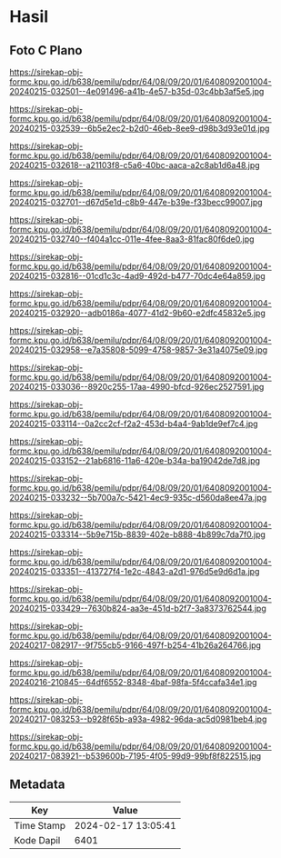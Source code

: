 # Hasil

## Foto C Plano

https://sirekap-obj-formc.kpu.go.id/b638/pemilu/pdpr/64/08/09/20/01/6408092001004-20240215-032501--4e091496-a41b-4e57-b35d-03c4bb3af5e5.jpg

https://sirekap-obj-formc.kpu.go.id/b638/pemilu/pdpr/64/08/09/20/01/6408092001004-20240215-032539--6b5e2ec2-b2d0-46eb-8ee9-d98b3d93e01d.jpg

https://sirekap-obj-formc.kpu.go.id/b638/pemilu/pdpr/64/08/09/20/01/6408092001004-20240215-032618--a21103f8-c5a6-40bc-aaca-a2c8ab1d6a48.jpg

https://sirekap-obj-formc.kpu.go.id/b638/pemilu/pdpr/64/08/09/20/01/6408092001004-20240215-032701--d67d5e1d-c8b9-447e-b39e-f33becc99007.jpg

https://sirekap-obj-formc.kpu.go.id/b638/pemilu/pdpr/64/08/09/20/01/6408092001004-20240215-032740--f404a1cc-011e-4fee-8aa3-81fac80f6de0.jpg

https://sirekap-obj-formc.kpu.go.id/b638/pemilu/pdpr/64/08/09/20/01/6408092001004-20240215-032816--01cd1c3c-4ad9-492d-b477-70dc4e64a859.jpg

https://sirekap-obj-formc.kpu.go.id/b638/pemilu/pdpr/64/08/09/20/01/6408092001004-20240215-032920--adb0186a-4077-41d2-9b60-e2dfc45832e5.jpg

https://sirekap-obj-formc.kpu.go.id/b638/pemilu/pdpr/64/08/09/20/01/6408092001004-20240215-032958--e7a35808-5099-4758-9857-3e31a4075e09.jpg

https://sirekap-obj-formc.kpu.go.id/b638/pemilu/pdpr/64/08/09/20/01/6408092001004-20240215-033036--8920c255-17aa-4990-bfcd-926ec2527591.jpg

https://sirekap-obj-formc.kpu.go.id/b638/pemilu/pdpr/64/08/09/20/01/6408092001004-20240215-033114--0a2cc2cf-f2a2-453d-b4a4-9ab1de9ef7c4.jpg

https://sirekap-obj-formc.kpu.go.id/b638/pemilu/pdpr/64/08/09/20/01/6408092001004-20240215-033152--21ab6816-11a6-420e-b34a-ba19042de7d8.jpg

https://sirekap-obj-formc.kpu.go.id/b638/pemilu/pdpr/64/08/09/20/01/6408092001004-20240215-033232--5b700a7c-5421-4ec9-935c-d560da8ee47a.jpg

https://sirekap-obj-formc.kpu.go.id/b638/pemilu/pdpr/64/08/09/20/01/6408092001004-20240215-033314--5b9e715b-8839-402e-b888-4b899c7da7f0.jpg

https://sirekap-obj-formc.kpu.go.id/b638/pemilu/pdpr/64/08/09/20/01/6408092001004-20240215-033351--413727f4-1e2c-4843-a2d1-976d5e9d6d1a.jpg

https://sirekap-obj-formc.kpu.go.id/b638/pemilu/pdpr/64/08/09/20/01/6408092001004-20240215-033429--7630b824-aa3e-451d-b2f7-3a8373762544.jpg

https://sirekap-obj-formc.kpu.go.id/b638/pemilu/pdpr/64/08/09/20/01/6408092001004-20240217-082917--9f755cb5-9166-497f-b254-41b26a264766.jpg

https://sirekap-obj-formc.kpu.go.id/b638/pemilu/pdpr/64/08/09/20/01/6408092001004-20240216-210845--64df6552-8348-4baf-98fa-5f4ccafa34e1.jpg

https://sirekap-obj-formc.kpu.go.id/b638/pemilu/pdpr/64/08/09/20/01/6408092001004-20240217-083253--b928f65b-a93a-4982-96da-ac5d0981beb4.jpg

https://sirekap-obj-formc.kpu.go.id/b638/pemilu/pdpr/64/08/09/20/01/6408092001004-20240217-083921--b539600b-7195-4f05-99d9-99bf8f822515.jpg


## Metadata

| Key        | Value               |
| ---------- | ------------------- |
| Time Stamp | 2024-02-17 13:05:41 |
| Kode Dapil | 6401                |



